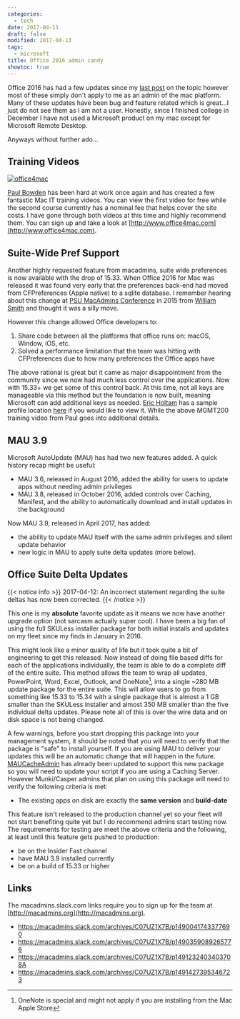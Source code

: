 ```yaml
---
categories:
  - tech
date: 2017-04-11
draft: false
modified: 2017-04-13
tags:
  - microsoft
title: Office 2016 admin candy
showtoc: true
---
```


Office 2016 has had a few updates since my [last post](/demystify-office2016/) on the topic however most of these simply don't apply to me as an admin of the mac platform. Many of these updates have been bug and feature related which is great...I just do not see them as I am not a user. Honestly, since I finished college in December I have not used a Microsoft product on my mac except for Microsoft Remote Desktop.

Anyways without further ado...

## Training Videos

[![office4mac](/images/2017-04-11/office4mac.png)](http://www.office4mac.com)

[Paul Bowden](https://twitter.com/mrexchange) has been hard at work once again and has created a few fantastic Mac IT training videos. You can view the first video for free while the second course currently has a nominal fee that helps cover the site costs. I have gone through both videos at this time and highly recommend them. You can sign up and take a look at [http://www.office4mac.com](http://www.office4mac.com).

## Suite-Wide Pref Support

Another highly requested feature from macadmins, suite wide preferences is now available with the drop of 15.33. When Office 2016 for Mac was released it was found very early that the preferences back-end had moved from CFPreferences (Apple native) to a sqlite database. I remember hearing about this change at [PSU MacAdmins Conference](http://macadmins.psu.edu/conference/) in 2015 from [William Smith](https://twitter.com/meck) and thought it was a silly move.

However this change allowed Office developers to:

1. Share code between all the platforms that office runs on: macOS, Window, iOS, etc.
1. Solved a performance limitation that the team was hitting with CFPreferences due to how many preferences the Office apps have

The above rational is great but it came as major disappointment from the community since we now had much less control over the applications. Now with 15.33+ we get some of this control back. At this time, not all keys are manageable via this method but the foundation is now built, meaning Microsoft can add additional keys as needed. [Eric Holtam](https://twitter.com/eholtam) has a sample profile location [here](https://gist.github.com/poundbangbash/58ec77648d3903c40332493bf260d901) if you would like to view it. While the above MGMT200 training video from Paul goes into additional details.

## MAU 3.9

Microsoft AutoUpdate (MAU) has had two new features added. A quick history recap might be useful:

- MAU 3.6, released in August 2016, added the ability for users to update apps without needing admin privileges
- MAU 3.8, released in October 2016, added controls over Caching, Manifest, and the ability to automatically download and install updates in the background

Now MAU 3.9, released in April 2017, has added:

- the ability to update MAU itself with the same admin privileges and silent update behavior
- new logic in MAU to apply suite delta updates (more below).

## Office Suite Delta Updates

{{< notice info >}}
2017-04-12: An incorrect statement regarding the suite deltas has now been corrected.
{{< /notice >}}

This one is my **absolute** favorite update as it means we now have another upgrade option (not sarcasm actually super cool). I have been a big fan of using the full SKULess installer package for both initial installs and updates on my fleet since my finds in January in 2016.

This might look like a minor quality of life but it took quite a bit of engineering to get this released. Now instead of doing file based diffs for each of the applications individually, the team is able to do a complete diff of the entire suite. This method allows the team to wrap all updates, PowerPoint, Word, Excel, Outlook, and OneNote[^1], into a single ~280 MB update package for the entire suite. This will allow users to go from something like 15.33 to 15.34 with a single package that is almost a 1 GB smaller than the SKULess installer and almost 350 MB smaller than the five individual delta updates. Please note all of this is over the wire data and on disk space is not being changed.

A few warnings, before you start dropping this package into your management system, it should be noted that you will need to verify that the package is "safe" to install yourself. If you are using MAU to deliver your updates this will be an automatic change that will happen in the future. [MAUCacheAdmin](https://github.com/pbowden-msft/MAUCacheAdmin) has already been updated to support this new package so you will need to update your script if you are using a Caching Server. However Munki/Casper admins that plan on using this package will need to verify the following criteria is met:

- The existing apps on disk are exactly the **same version** and **build-date**

This feature isn't released to the production channel yet so your fleet will not start benefiting quite yet but I do recommend admins start testing now. The requirements for testing are meet the above criteria and the following, at least until this feature gets pushed to production:

- be on the Insider Fast channel
- have MAU 3.9 installed currently
- be on a build of 15.33 or higher

## Links

The macadmins.slack.com links require you to sign up for the team at [http://macadmins.org](http://macadmins.org).

- https://macadmins.slack.com/archives/C07UZ1X7B/p1490041743377690
- https://macadmins.slack.com/archives/C07UZ1X7B/p1490359089265776
- https://macadmins.slack.com/archives/C07UZ1X7B/p1491232403403708A
- https://macadmins.slack.com/archives/C07UZ1X7B/p1491427395346723

[^1]: OneNote is special and might not apply if you are installing from the Mac Apple Store
